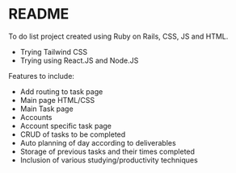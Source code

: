 # README

To do list project created using Ruby on Rails, CSS, JS and HTML.
- Trying Tailwind CSS
- Trying using React.JS and Node.JS

Features to include:

- Add routing to task page
- Main page HTML/CSS
- Main Task page
- Accounts
- Account specific task page
- CRUD of tasks to be completed
- Auto planning of day according to deliverables
- Storage of previous tasks and their times completed
- Inclusion of various studying/productivity techniques
